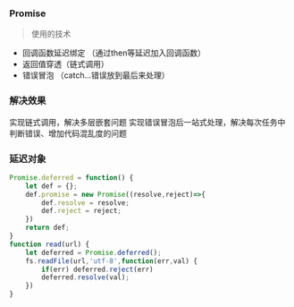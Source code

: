 ### Promise
> 使用的技术
- 回调函数延迟绑定 （通过then等延迟加入回调函数）
- 返回值穿透（链式调用）
- 错误冒泡 （catch...错误放到最后来处理）


### 解决效果
实现链式调用，解决多层嵌套问题
实现错误冒泡后一站式处理，解决每次任务中判断错误、增加代码混乱度的问题

### 延迟对象
```js
Promise.deferred = function() {
    let def = {};
    def.promise = new Promise((resolve,reject)=>{
        def.resolve = resolve;
        def.reject = reject;
    })
    return def;
}
function read(url) {
    let deferred = Promise.deferred();
    fs.readFile(url,'utf-8',function(err,val) {
        if(err) deferred.reject(err)
        deferred.resolve(val);
    })
}
```